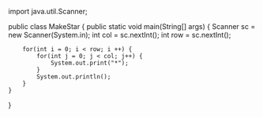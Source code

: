 import java.util.Scanner;

public class MakeStar {
    public static void main(String[] args) {
        Scanner sc = new Scanner(System.in);
        int col = sc.nextInt();
        int row = sc.nextInt();

        for(int i = 0; i < row; i ++) {
            for(int j = 0; j < col; j++) {
                System.out.print("*");
            }
            System.out.println();
        }
    }
}